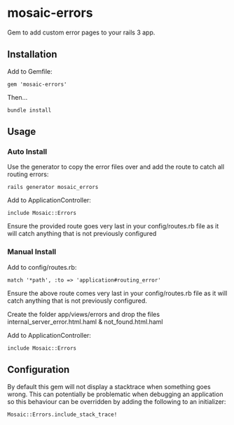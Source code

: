mosaic-errors
=============

Gem to add custom error pages to your rails 3 app.

Installation
------------

Add to Gemfile:

    gem 'mosaic-errors'

Then...

    bundle install
  
Usage
-----

### Auto Install

Use the generator to copy the error files over and add the route to catch all routing errors:

    rails generator mosaic_errors
  
Add to ApplicationController:

    include Mosaic::Errors
  
Ensure the provided route goes very last in your config/routes.rb file as it will catch anything that is not previously configured
  
### Manual Install

Add to config/routes.rb:

    match '*path', :to => 'application#routing_error'
  
Ensure the above route comes very last in your config/routes.rb file as it will catch anything that is not previously configured.

Create the folder app/views/errors and drop the files internal_server_error.html.haml & not_found.html.haml
  
Add to ApplicationController:

    include Mosaic::Errors

Configuration
-------------

By default this gem will not display a stacktrace when something goes wrong. This can potentially be problematic when debugging an application so this behaviour can be overridden by adding the following to an initializer:

    Mosaic::Errors.include_stack_trace!
